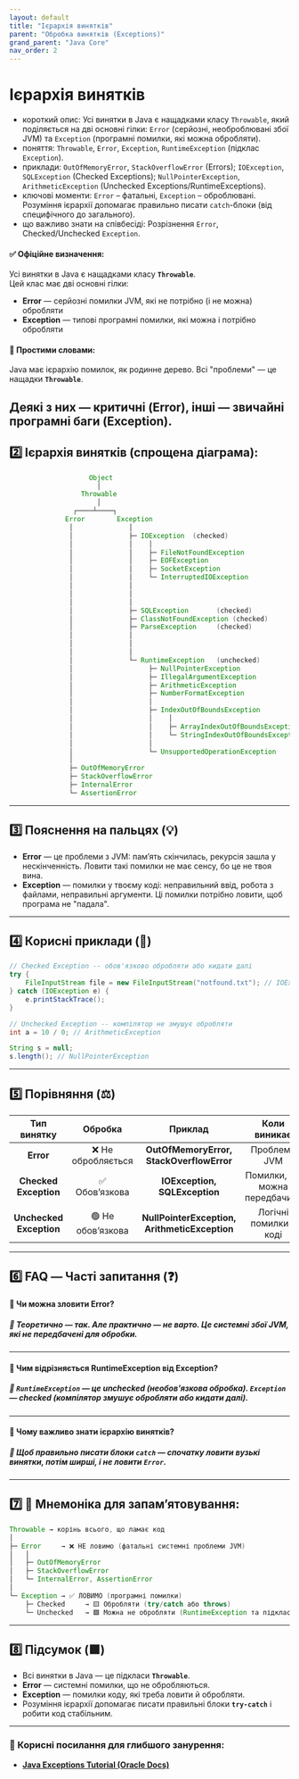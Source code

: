 ```yaml
---
layout: default
title: "Ієрархія винятків"
parent: "Обробка винятків (Exceptions)"
grand_parent: "Java Core"
nav_order: 2
---
```


# Ієрархія винятків

*   короткий опис: Усі винятки в Java є нащадками класу `Throwable`, який поділяється на дві основні гілки: `Error` (серйозні, необроблювані збої JVM) та `Exception` (програмні помилки, які можна обробляти).
*   поняття: `Throwable`, `Error`, `Exception`, `RuntimeException` (підклас `Exception`).
*   приклади: `OutOfMemoryError`, `StackOverflowError` (Errors); `IOException`, `SQLException` (Checked Exceptions); `NullPointerException`, `ArithmeticException` (Unchecked Exceptions/RuntimeExceptions).
*   ключові моменти: `Error` – фатальні, `Exception` – оброблювані. Розуміння ієрархії допомагає правильно писати `catch`-блоки (від специфічного до загального).
*   що важливо знати на співбесіді: Розрізнення `Error`, Checked/Unchecked `Exception`.

#### **✅ Офіційне визначення:**

Усі винятки в Java є нащадками класу **`Throwable`**.  
Цей клас має дві основні гілки:

* **Error** — серйозні помилки JVM, які не потрібно (і не можна) обробляти
* **Exception** — типові програмні помилки, які можна і потрібно обробляти

#### **🧠 Простими словами:**

Java має ієрархію помилок, як родинне дерево. Всі "проблеми" — це нащадки **`Throwable`**.

Деякі з них — критичні (Error), інші — звичайні програмні баги (Exception).
---

## **2️⃣ Ієрархія винятків (спрощена діаграма):**

```java
                    Object
                      │
                  Throwable
                      │
                ┌────┴────┐
              Error        Exception
               │              │
               │              ├─ IOException  (checked)
               │              │    │
               │              │    ├─ FileNotFoundException
               │              │    ├─ EOFException
               │              │    ├─ SocketException
               │              │    └─ InterruptedIOException
               │              │
               │              │
               │              │
               │              ├─ SQLException       (checked)
               │              ├─ ClassNotFoundException (checked)
               │              ├─ ParseException     (checked)
               │              │
               │              │
               │              │
               │              └─ RuntimeException   (unchecked)
               │                   ├─ NullPointerException
               │                   ├─ IllegalArgumentException
               │                   ├─ ArithmeticException
               │                   ├─ NumberFormatException
               │                   │ 
               │                   ├─ IndexOutOfBoundsException
               │                   │    │
               │                   │    ├─ ArrayIndexOutOfBoundsException
               │                   │    └─ StringIndexOutOfBoundsException
               │                   │
               │                   └─ UnsupportedOperationException
               │
               ├─ OutOfMemoryError
               ├─ StackOverflowError
               ├─ InternalError
               └─ AssertionError

```

---

## **3️⃣ Пояснення на пальцях (💡)**

* **Error** — це проблеми з JVM: пам’ять скінчилась, рекурсія зашла у нескінченність. Ловити такі помилки не має сенсу, бо це не твоя вина.
* **Exception** — помилки у твоєму коді: неправильний ввід, робота з файлами, неправильні аргументи. Ці помилки потрібно ловити, щоб програма не "падала".

---

## **4️⃣ Корисні приклади (🧪)**

```java
// Checked Exception -- обов'язково обробляти або кидати далі
try {
    FileInputStream file = new FileInputStream("notfound.txt"); // IOException
} catch (IOException e) {
    e.printStackTrace();
}

// Unchecked Exception -- компілятор не змушує обробляти
int a = 10 / 0; // ArithmeticException

String s = null;
s.length(); // NullPointerException
```

---

## **5️⃣ Порівняння (⚖️)**

| Тип винятку | Обробка | Приклад | Коли виникає |
| :---: | :---: | :---: | :---: |
| **Error** | ❌ Не обробляється | **OutOfMemoryError, StackOverflowError** | Проблеми JVM |
| **Checked Exception** | ✅ Обов’язкова | **IOException, SQLException** | Помилки, які можна передбачити |
| **Unchecked Exception** | 🟢 Не обов’язкова | **NullPointerException, ArithmeticException** | Логічні помилки в коді |

---

## **6️⃣ FAQ — Часті запитання (❓)**

#### **🔹 Чи можна зловити Error?**

##### **💬 Теоретично — так. Але практично — не варто. Це системні збої JVM, які не передбачені для обробки.**

---

#### **🔹 Чим відрізняється RuntimeException від Exception?**

##### **💬 `RuntimeException` — це unchecked (необов’язкова обробка). `Exception` — checked (компілятор змушує обробляти або кидати далі).**

---

#### **🔹 Чому важливо знати ієрархію винятків?**

##### **💬 Щоб правильно писати блоки `catch` — спочатку ловити вузькі винятки, потім ширші, і не ловити `Error`.**

---

## **7️⃣ 🧠 Мнемоніка для запам’ятовування:**

```java
Throwable → корінь всього, що ламає код
│
├─ Error     → ❌ НЕ ловимо (фатальні системні проблеми JVM)
│   │
│   ├─ OutOfMemoryError
│   ├─ StackOverflowError
│   └─ InternalError, AssertionError
│  
└─ Exception → ✅ ЛОВИМО (програмні помилки)
    ├─ Checked     → 🟨 Обробляти (try/catch або throws)
    └─ Unchecked   → 🟩 Можна не обробляти (RuntimeException та підкласи)
```

---

## **8️⃣ Підсумок (🟩)**

* Всі винятки в Java — це підкласи **`Throwable`**.
* **Error** — системні помилки, що не обробляються.
* **Exception** — помилки коду, які треба ловити й обробляти.
* Розуміння ієрархії допомагає писати правильні блоки **`try-catch`** і робити код стабільним.

---

### **🔗 Корисні посилання для глибшого занурення:**

* [**Java Exceptions Tutorial (Oracle Docs)**](https://docs.oracle.com/javase/tutorial/essential/exceptions/)